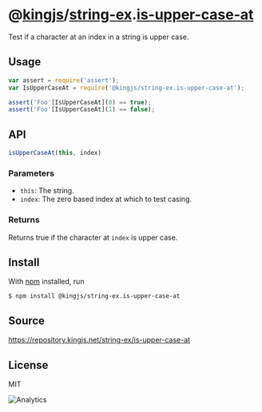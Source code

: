 # @[kingjs][@kingjs]/[string-ex][ns0].[is-upper-case-at][ns1]
Test if a character at an index in a string is upper case.
## Usage
```js
var assert = require('assert');
var IsUpperCaseAt = require('@kingjs/string-ex.is-upper-case-at');

assert('Foo'[IsUpperCaseAt](0) == true);
assert('Foo'[IsUpperCaseAt](1) == false);
```

## API
```ts
isUpperCaseAt(this, index)
```
### Parameters
- `this`: The string.
- `index`: The zero based index at which to test casing.
### Returns
Returns true if the character at `index` is upper case.

## Install
With [npm](https://npmjs.org/) installed, run
```
$ npm install @kingjs/string-ex.is-upper-case-at
```
## Source
https://repository.kingjs.net/string-ex/is-upper-case-at
## License
MIT

![Analytics](https://analytics.kingjs.net/string-ex/is-upper-case-at)

[@kingjs]: https://www.npmjs.com/package/kingjs
[ns0]: https://www.npmjs.com/package/@kingjs/string-ex
[ns1]: https://www.npmjs.com/package/@kingjs/string-ex.is-upper-case-at
